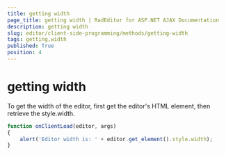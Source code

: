 ```yaml
---
title: getting width
page_title: getting width | RadEditor for ASP.NET AJAX Documentation
description: getting width
slug: editor/client-side-programming/methods/getting-width
tags: getting,width
published: True
position: 4
---
```


# getting width


To get the width of the editor, first get the editor's HTML element, then retrieve the style.width.

````JavaScript
function onClientLoad(editor, args)
{
	alert('Editor width is: ' + editor.get_element().style.width); 
}
````




